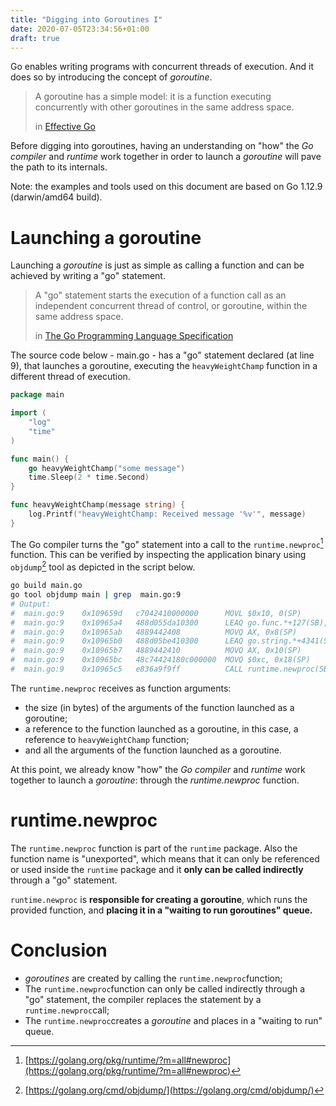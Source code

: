 ```yaml
---
title: "Digging into Goroutines I"
date: 2020-07-05T23:34:56+01:00
draft: true
---
```


Go enables writing programs with concurrent threads of execution. And it does so by introducing the concept of _goroutine_.

> A goroutine has a simple model: it is a function executing concurrently with other goroutines in the same address space.
>
> in [Effective Go](https://golang.org/doc/effective_go.html#goroutines "Effective Go")

Before digging into goroutines, having an understanding on "how" the  _Go compiler_ and _runtime_ work together in order to launch a _goroutine_ will pave the path to its internals.

Note: the examples and tools used on this document are based on Go 1.12.9 (darwin/amd64 build).
  
# Launching a goroutine

Launching a _goroutine_ is just as simple as calling a function and can be achieved by writing a "go" statement.

> A "go" statement starts the execution of a function call as an independent concurrent thread of control, or goroutine, within the same address space.
>
> in [The Go Programming Language Specification](https://golang.org/ref/spec#Go_statements "The Go Programming Language Specification")


The source code below - main.go - has a "go" statement declared (at line 9), that launches a goroutine, executing the <code>heavyWeightChamp</code> function in a different thread of execution.

```go
package main

import (
    "log"
    "time"
)

func main() {
    go heavyWeightChamp("some message")
    time.Sleep(2 * time.Second)
}

func heavyWeightChamp(message string) {
    log.Printf("heavyWeightChamp: Received message '%v'", message)
}
```

The Go compiler turns the "go" statement into a call to the `runtime.newproc`[^1] function. This can be verified by inspecting the application binary using `objdump`[^2] tool as depicted in the script below.

```bash
go build main.go
go tool objdump main | grep  main.go:9
# Output:
#  main.go:9    0x109659d   c7042410000000      MOVL $0x10, 0(SP)
#  main.go:9    0x10965a4   488d055da10300      LEAQ go.func.*+127(SB), AX
#  main.go:9    0x10965ab   4889442408          MOVQ AX, 0x8(SP)
#  main.go:9    0x10965b0   488d05be410300      LEAQ go.string.*+4341(SB), AX
#  main.go:9    0x10965b7   4889442410          MOVQ AX, 0x10(SP)
#  main.go:9    0x10965bc   48c74424180c000000  MOVQ $0xc, 0x18(SP)
#  main.go:9    0x10965c5   e836a9f9ff          CALL runtime.newproc(SB)
```


The `runtime.newproc` receives as function arguments:

* the size (in bytes) of the arguments of the function launched as a goroutine;
* a reference to the function launched as a goroutine, in this case, a reference to `heavyWeightChamp` function;
* and all the arguments of the function launched as a goroutine.

At this point, we already know "how" the _Go compiler_ and _runtime_ work together to launch a _goroutine_: through the _runtime.newproc_ function.

# runtime.newproc


The `runtime.newproc` function is part of the `runtime` package. Also the function name is "unexported",
which means that it can only be referenced or used inside the `runtime` package and it __only can be called indirectly__ through a "go" statement.


`runtime.newproc` is __responsible for creating a goroutine__, which runs the provided function, and  __placing it in a "waiting to run goroutines" queue.__

# Conclusion

* _goroutines_ are created by calling the `runtime.newproc`function;
* The `runtime.newproc`function can only be called indirectly through a "go" statement, the compiler replaces the statement by a `runtime.newproc`call;
* The `runtime.newproc`creates a _goroutine_ and places in a "waiting to run" queue.


[^1]: [https://golang.org/pkg/runtime/?m=all#newproc](https://golang.org/pkg/runtime/?m=all#newproc)
[^2]: [https://golang.org/cmd/objdump/](https://golang.org/cmd/objdump/)